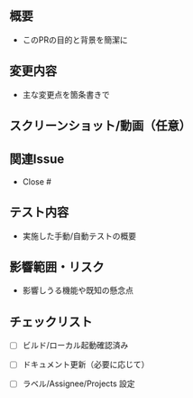 ## 概要
- このPRの目的と背景を簡潔に

## 変更内容
- 主な変更点を箇条書きで

## スクリーンショット/動画（任意）

## 関連Issue
- Close #<issue-number>

## テスト内容
- 実施した手動/自動テストの概要

## 影響範囲・リスク
- 影響しうる機能や既知の懸念点

## チェックリスト
- [ ] ビルド/ローカル起動確認済み
- [ ] ドキュメント更新（必要に応じて）
- [ ] ラベル/Assignee/Projects 設定

